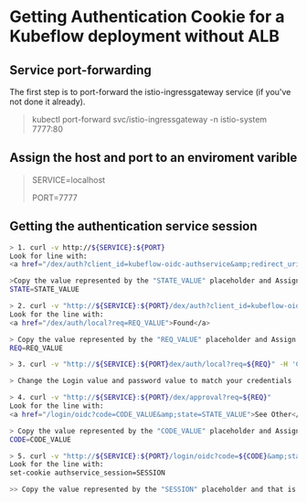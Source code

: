# Getting Authentication Cookie for a Kubeflow deployment without ALB

## Service port-forwarding
The first step is to port-forward the istio-ingressgateway service (if you've not done it already).

> kubectl port-forward svc/istio-ingressgateway -n istio-system 7777:80


## Assign the host and port to an enviroment varible
> SERVICE=localhost
>
> PORT=7777

## Getting the authentication service session
```Bash
> 1. curl -v http://${SERVICE}:${PORT}
Look for line with:
<a href="/dex/auth?client_id=kubeflow-oidc-authservice&amp;redirect_uri=%2Flogin%2Foidc&amp;response_type=code&amp;scope=profile+email+groups+openid&amp;state=STATE_VALUE">Found</a>.

>Copy the value represented by the "STATE_VALUE" placeholder and Assign it to a variable.
STATE=STATE_VALUE

> 2. curl -v "http://${SERVICE}:${PORT}/dex/auth?client_id=kubeflow-oidc-authservice&redirect_uri=%2Flogin%2Foidc&response_type=code&scope=profile+email+groups+openid&amp;state=${STATE}"
Look for the line with:
<a href="/dex/auth/local?req=REQ_VALUE">Found</a>

> Copy the value represented by the "REQ_VALUE" placeholder and Assign it to a variable.
REQ=REQ_VALUE

> 3. curl -v "http://${SERVICE}:${PORT}dex/auth/local?req=${REQ}" -H 'Content-Type: application/x-www-form-urlencoded' --data 'login=admin%40kubeflow.org&password=12341234'

> Change the Login value and password value to match your credentials

> 4. curl -v "http://${SERVICE}:${PORT}/dex/approval?req=${REQ}"
Look for the line with:
<a href="/login/oidc?code=CODE_VALUE&amp;state=STATE_VALUE">See Other</a>.

> Copy the value represented by the "CODE_VALUE" placeholder and Assign it to a variable.
CODE=CODE_VALUE

> 5. curl -v "http://${SERVICE}:${PORT}/login/oidc?code=${CODE}&amp;state=${STATE}"
Look for the line with:
set-cookie authservice_session=SESSION

>> Copy the value represented by the "SESSION" placeholder and that is the authservice_session_cookie.
```